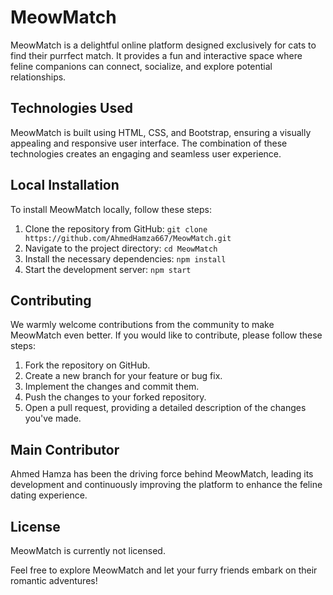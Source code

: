 # MeowMatch

MeowMatch is a delightful online platform designed exclusively for cats to find their purrfect match. It provides a fun and interactive space where feline companions can connect, socialize, and explore potential relationships.

## Technologies Used
MeowMatch is built using HTML, CSS, and Bootstrap, ensuring a visually appealing and responsive user interface. The combination of these technologies creates an engaging and seamless user experience.

## Local Installation
To install MeowMatch locally, follow these steps:
1. Clone the repository from GitHub: `git clone https://github.com/AhmedHamza667/MeowMatch.git`
2. Navigate to the project directory: `cd MeowMatch`
3. Install the necessary dependencies: `npm install`
4. Start the development server: `npm start`

## Contributing
We warmly welcome contributions from the community to make MeowMatch even better. If you would like to contribute, please follow these steps:
1. Fork the repository on GitHub.
2. Create a new branch for your feature or bug fix.
3. Implement the changes and commit them.
4. Push the changes to your forked repository.
5. Open a pull request, providing a detailed description of the changes you've made.

## Main Contributor
Ahmed Hamza has been the driving force behind MeowMatch, leading its development and continuously improving the platform to enhance the feline dating experience.

## License
MeowMatch is currently not licensed.

Feel free to explore MeowMatch and let your furry friends embark on their romantic adventures!